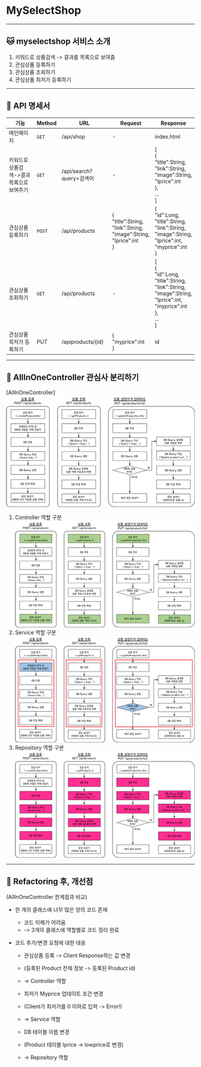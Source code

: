 # MySelectShop
- - -
## 🐱 myselectshop 서비스 소개
1. 키워드로 상품검색 -> 결과를 목록으로 보여줌
2. 관심상품 등록하기
3. 관심상품 조회하기
4. 관심상품 최저가 등록하기
- - -
## 🦄 API 명세서
|기능|Method|URL|Request|Response|
|---|---|---|---|---|
|메인페이지|`GET`|/api/shop|-|index.html|
|키워드로상품검색->결과목록으로보여주기|`GET`|/api/search?query=검색어|-|[<br>{<br>"title":String,<br>"link":String,<br>"image":String,<br>"lprice":int<br>},<br>...<br>]|
|관심상품 등록하기|`POST`|/api/products|{<br>"title":String,<br>"link":String,<br>"image":String,<br>"lprice":int<br>}|{<br>"id":Long,<br>"title":String,<br>"link":String,<br>"image":String,<br>"lprice":int,<br>"myprice":int<br>}|
|관심상품 조회하기|`GET`|/api/products|-|[<br>{<br>"id":Long,<br>"title":String,<br>"link":String,<br>"image":String,<br>"lprice":int,<br>"myprice":int<br>},<br>...<br>]|
|관심상품 최저가 등록하기|PUT|/apiproducts/{id}|{<br>"myprice":int<br>}|id|
- - -
## 🐣 AllInOneController 관심사 분리하기
[AllInOneController]
![img.png](img.png)
1. Controller 역할 구분
![img_1.png](img_1.png)
2. Service 역할 구분
![img_2.png](img_2.png)
3. Repository 역할 구분
![img_3.png](img_3.png)
- - -
## 🐳 Refactoring 후, 개선점
(AllInOneController 한계점과 비교)
* 한 개의 클래스에 너무 많은 양의 코드 존재
  * 코드 이해가 어려움
  * -> 3개의 클래스에 역할별로 코드 정리 완료

* 코드 추가/변경 요청에 대한 대응
  * 관심상품 등록 -> Client Response하는 값 변경
  * (등록된 Product 전체 정보 -> 등록된 Product id)
  * -> Controller 역할
  
  * 최저가 Myprice 업데이트 조건 변경
  * (Client가 최저가를 0 이하로 입력 -> Error!)
  * -> Service 역할
  
  * DB 테이블 이름 변경
  * (Product 테이블 lprice -> lowprice로 변경)
  * -> Repository 역할